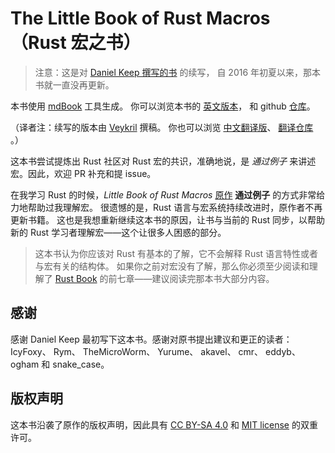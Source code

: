 # The Little Book of Rust Macros （Rust 宏之书）

> 注意：这是对 [Daniel Keep 撰写的书](https://github.com/DanielKeep/tlborm) 的续写，
> 自 2016 年初夏以来，那本书就一直没再更新。

本书使用 [mdBook](https://github.com/rust-lang/mdBook) 工具生成。
你可以浏览本书的 [英文版本](https://veykril.github.io/tlborm/)，
和 github [仓库](https://github.com/veykril/tlborm)。

（译者注：续写的版本由 [Veykril](https://github.com/Veykril) 撰稿。
你也可以浏览 [中文翻译版](https://zjp-cn.github.io/tlborm/book)、 [翻译仓库](https://github.com/zjp-CN/tlborm) 。）

这本书尝试提炼出 Rust 社区对 Rust 宏的共识，准确地说，是 *通过例子* 来讲述宏。因此，欢迎 PR 补充和提 issue。

在我学习 Rust 的时候，*Little Book of Rust Macros* [原作](https://github.com/DanielKeep/tlborm) **通过例子** 的方式非常给力地帮助过我理解宏。
很遗憾的是，Rust 语言与宏系统持续改进时，原作者不再更新书籍。
这也是我想重新继续这本书的原因，让书与当前的 Rust 同步，以帮助新的 Rust 学习者理解宏——这个让很多人困惑的部分。

> 这本书认为你应该对 Rust 有基本的了解，它不会解释 Rust 语言特性或者与宏有关的结构体。
> 如果你之前对宏没有了解，那么你必须至少阅读和理解了 [Rust Book](https://doc.rust-lang.org/stable/book/) 的前七章——建议阅读完那本书大部分内容。

## 感谢

感谢 Daniel Keep 最初写下这本书。感谢对原书提出建议和更正的读者：IcyFoxy、 Rym、 TheMicroWorm、 Yurume、 akavel、 cmr、 eddyb、 ogham 和 snake_case。

## 版权声明

这本书沿袭了原作的版权声明，因此具有 [CC BY-SA 4.0](http://creativecommons.org/licenses/by-sa/4.0/) 和 [MIT license](http://opensource.org/licenses/MIT) 的双重许可。
